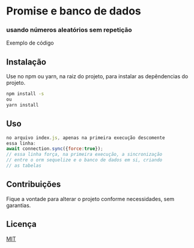 # Promise e banco de dados
### usando números aleatórios sem repetição

Exemplo de código

## Instalação

Use no npm ou yarn, na raiz do projeto, para instalar as depêndencias do projeto.

```bash
npm install -s
ou
yarn install
```

## Uso

```javascript
no arquivo index.js, apenas na primeira execução descomente 
essa linha:
await connection.sync({force:true});
// essa linha força, na primeira execução, a sincronização 
// entre o orm sequelize e o banco de dados em si, criando
// as tabelas
```

## Contribuições
Fique a vontade para alterar o projeto conforme necessidades, sem
garantias. 


## Licença
[MIT](https://choosealicense.com/licenses/mit/)